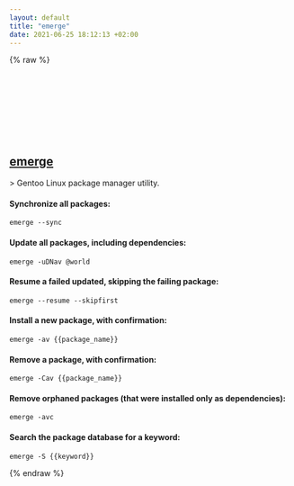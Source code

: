 ```yaml
---
layout: default
title: "emerge"
date: 2021-06-25 18:12:13 +02:00
---
```

{% raw %}
<h2 id="emerge">
  <a href="/en/linux/emerge.html">emerge</a> <a href="#emerge"><svg class="icon">
    <use href="/assets/images/unicode_sprite.svg#link" />
  </svg></a>
</h2>
> Gentoo Linux package manager utility.

#### Synchronize all packages:
```shell
emerge --sync
```
#### Update all packages, including dependencies:
```shell
emerge -uDNav @world
```
#### Resume a failed updated, skipping the failing package:
```shell
emerge --resume --skipfirst
```
#### Install a new package, with confirmation:
```shell
emerge -av {{package_name}}
```
#### Remove a package, with confirmation:
```shell
emerge -Cav {{package_name}}
```
#### Remove orphaned packages (that were installed only as dependencies):
```shell
emerge -avc
```
#### Search the package database for a keyword:
```shell
emerge -S {{keyword}}
```
{% endraw %}